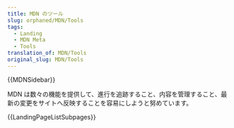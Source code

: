 ```yaml
---
title: MDN のツール
slug: orphaned/MDN/Tools
tags:
  - Landing
  - MDN Meta
  - Tools
translation_of: MDN/Tools
original_slug: MDN/Tools
---
```


{{MDNSidebar}}

MDN は数々の機能を提供して、進行を追跡すること、内容を管理すること、最新の変更をサイトへ反映することを容易にしようと努めています。

{{LandingPageListSubpages}}
